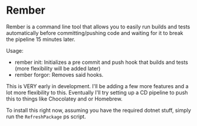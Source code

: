 # Rember

Rember is a command line tool that allows you to easily run builds and tests automatically before
committing/pushing code and waiting for it to break the pipeline 15 minutes later.

Usage:
- rember init: Initializes a pre commit and push hook that builds and tests (more flexibility will be added later)
- rember forgor: Removes said hooks.

This is VERY early in development. I'll be adding a few more features and a lot more flexibility
to this. Eventually I'll try setting up a CD pipeline to push this to things like Chocolatey and or Homebrew.

To install this right now, assuming you have the required dotnet stuff, simply run the `RefreshPackage` ps script.